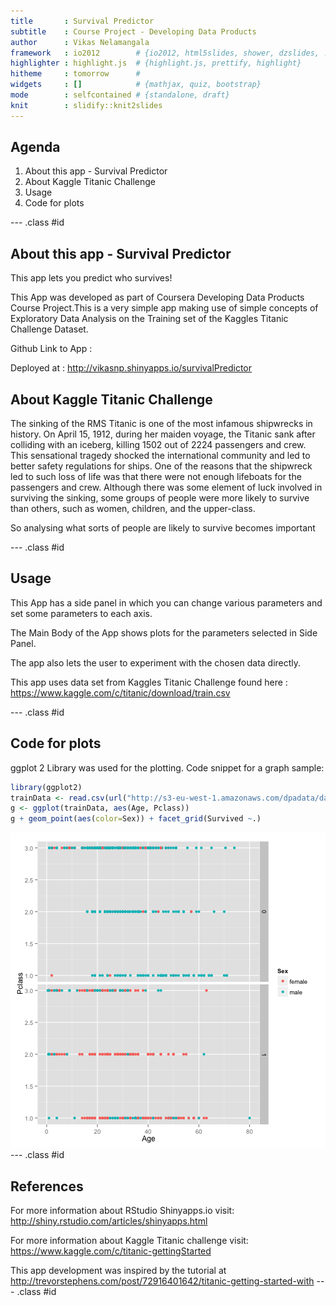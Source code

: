 ```yaml
---
title       : Survival Predictor
subtitle    : Course Project - Developing Data Products
author      : Vikas Nelamangala
framework   : io2012        # {io2012, html5slides, shower, dzslides, ...}
highlighter : highlight.js  # {highlight.js, prettify, highlight}
hitheme     : tomorrow      # 
widgets     : []            # {mathjax, quiz, bootstrap}
mode        : selfcontained # {standalone, draft}
knit        : slidify::knit2slides
---
```


## Agenda

1. About this app - Survival Predictor
2. About Kaggle Titanic Challenge
3. Usage
4. Code for plots


--- .class #id 
## About this app - Survival Predictor
This app lets you predict who survives!

This App was developed as part of Coursera Developing Data Products Course Project.This is a very simple app making use of simple concepts of Exploratory Data Analysis on the Training set of the Kaggles Titanic Challenge Dataset. 

Github Link to App :  

Deployed at : http://vikasnp.shinyapps.io/survivalPredictor

## About Kaggle Titanic Challenge
The sinking of the RMS Titanic is one of the most infamous shipwrecks in history. On April 15, 1912, during her maiden voyage, the Titanic sank after colliding with an iceberg, killing 1502 out of 2224 passengers and crew. This sensational tragedy shocked the international community and led to better safety regulations for ships.
One of the reasons that the shipwreck led to such loss of life was that there were not enough lifeboats for the passengers and crew. Although there was some element of luck involved in surviving the sinking, some groups of people were more likely to survive than others, such as women, children, and the upper-class.

So analysing what sorts of people are likely to survive becomes important

--- .class #id 


## Usage
This App has a side panel in which you can change various parameters and set some parameters to each axis.

The Main Body of the App shows plots for the parameters selected in Side Panel.

The app also lets the user to experiment with the chosen data directly.

This app uses data set from Kaggles Titanic Challenge found here : https://www.kaggle.com/c/titanic/download/train.csv 

--- .class #id 
## Code for plots
ggplot 2 Library was used for the plotting. Code snippet for a graph sample:

```r
library(ggplot2)
trainData <- read.csv(url("http://s3-eu-west-1.amazonaws.com/dpadata/dataScience/train.csv"))
g <- ggplot(trainData, aes(Age, Pclass))
g + geom_point(aes(color=Sex)) + facet_grid(Survived ~.)
```

![plot of chunk unnamed-chunk-1](assets/fig/unnamed-chunk-1-1.png) 
--- .class #id 

## References
For more information about RStudio Shinyapps.io visit:
http://shiny.rstudio.com/articles/shinyapps.html

For more information about Kaggle Titanic challenge visit:
https://www.kaggle.com/c/titanic-gettingStarted

This app development was inspired by the tutorial at http://trevorstephens.com/post/72916401642/titanic-getting-started-with
--- .class #id 
